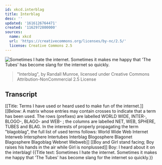 ```yaml
---
id: xkcd.interblag
title: Interblag
desc: ''
updated: '1616126764471'
created: '1162972800000'
sources:
  name: xkcd
  url: 'https://creativecommons.org/licenses/by-nc/2.5/'
  license: Creative Commons 2.5
---
```

![Sometimes I hate the internet.  Sometimes it makes me happy that 'The Tubes' has become slang for the internet so quickly.](https://imgs.xkcd.com/comics/interblag.png)
> "Interblag", by Randall Munroe, licensed under Creative Commons Attribution-NonCommercial 2.5 License

## Transcript
[[Title: Terms I have used or heard used to make fun of the  internet.]]
[[Below: A matrix whose entries may contain crosses to indicate that a term has been used.  The rows (prefixes) are labelled WORLD WIDE, INTER-, BLOGO-, BLAGO- and WEB- ; the columns are labelled NET, WEB, SPHERE, TUBES and BLAG.  In the interests of properly propagating the term "blagoblag", the full list of used terms follows:
World Wide Web
Internet
Interweb
Intersphere
Intertubes
Interblag
Blogosphere
Blagonet
Blagosphere
Blagoblag
Webnet
Webweb]]
[[Boy and Girl stand facing; Boy raises his hands in the air while Girl is nonplussed]]
Boy: I heard about it on the interblag!
{{Title text: Sometimes I hate the internet.  Sometimes it makes me happy that 'The Tubes' has become slang for the internet so quickly.}}
